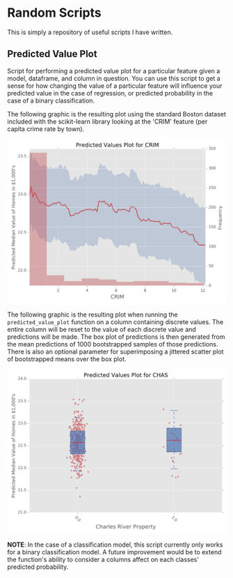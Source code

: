 # Random Scripts
This is simply a repository of useful scripts I have written.


## Predicted Value Plot
Script for performing a predicted value plot for a particular feature given a model, dataframe, and column in question.  You can use this script to get a sense for how changing the value of a particular feature will influence your predicted value in the case of regression, or predicted probability in the case of a binary classification.

The following graphic is the resulting plot using the standard Boston dataset included with the scikit-learn library looking at the 'CRIM' feature (per capita crime rate by town).

![Predicted Values Plot of Column CRIM Using a Random Forest Model](./imgs/regression_predicted_value_plot.png)

The following graphic is the resulting plot when running the `predicted_value_plot` function on a column containing discrete values.  The entire column will be reset to the value of each discrete value and predictions will be made.  The box plot of predictions is then generated from the mean predictions of 1000 bootstrapped samples of those predictions.  There is also an optional parameter for superimposing a jittered scatter plot of bootstrapped means over the box plot.

![Predicted Values Plot of Discrete Column CHAS Using a Random Forest Model](./imgs/regression_discrete_predicted_value_plot.png)


**NOTE**: In the case of a classification model, this script currently only works for a binary classification model.  A future improvement would be to extend the function's ability to consider a columns affect on each classes' predicted probability.

